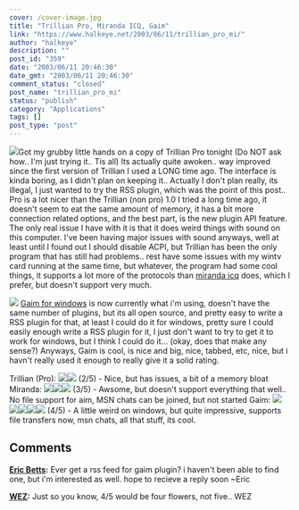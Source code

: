 ```yaml
---
cover: /cover-image.jpg
title: "Trillian Pro, Miranda ICQ, Gaim"
link: "https://www.halkeye.net/2003/06/11/trillian_pro_mi/"
author: "halkeye"
description: ""
post_id: "359"
date: "2003/06/11 20:46:30"
date_gmt: "2003/06/11 20:46:30"
comment_status: "closed"
post_name: "trillian_pro_mi"
status: "publish"
category: "Applications"
tags: []
post_type: "post"
---
```


![](http://gallery.halkeye.net/albums/screenshots/untitled.thumb.jpg)Got my grubby little hands on a copy of Trillian Pro tonight (Do NOT ask how.. I'm just trying it.. Tis all) Its actually quite awoken.. way improved since the first version of Trillian I used a LONG time ago. The interface is kinda boring, as I didn't plan on keeping it.. Actually I don't plan really, its illegal, I just wanted to try the RSS plugin, which was the point of this post.. Pro is a lot nicer than the Trillian (non pro) 1.0 I tried a long time ago, it doesn't seem to eat the same amount of memory, it has a bit more connection related options, and the best part, is the new plugin API feature. The only real issue I have with it is that it does weird things with sound on this computer. I've been having major issues with sound anyways, well at least until I found out I should disable ACPI, but Trillian has been the only program that has still had problems.. rest have some issues with my wintv card running at the same time, but whatever, the program had some cool things, it supports a lot more of the protocols than [miranda icq](http://miranda-icq.sourceforge.net) does, which I prefer, but doesn't support very much. 

![](http://gallery.halkeye.net/albums/screenshots/untitled_001.thumb.jpg) [Gaim for windows](http://gaim.sourceforge.net/win32/) is now currently what i'm using, doesn't have the same number of plugins, but its all open source, and pretty easy to write a RSS plugin for that, at least I could do it for windows, pretty sure I could easily enough write a RSS plugin for it, I just don't want to try to get it to work for windows, but I think I could do it... (okay, does that make any sense?) Anyways, Gaim is cool, is nice and big, nice, tabbed, etc, nice, but i havn't really used it enough to really give it a solid rating.

Trillian (Pro): ![](/img/star.gif)![](/img/star.gif) (2/5) \- Nice, but has issues, a bit of a memory bloat Miranda: ![](/img/star.gif)![](/img/star.gif)![](/img/star.gif) (3/5) \- Awsome, but doesn't support everything that well.. No file support for aim, MSN chats can be joined, but not started Gaim: ![](/img/star.gif)![](/img/star.gif)![](/img/star.gif)![](/img/star.gif)![](/img/star.gif) (4/5) \- A little weird on windows, but quite impressive, supports file transfers now, msn chats, all that stuff, its cool.

## Comments

**[Eric Betts](#22 "2003-09-12 21:53:55"):** Ever get a rss feed for gaim plugin? i haven't been able to find one, but i'm interested as well. hope to recieve a reply soon ~Eric

**[WEZ](#23 "2004-03-18 22:06:32"):** Just so you know, 4/5 would be four flowers, not five.. WEZ

